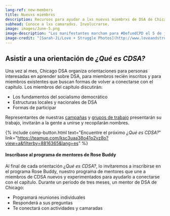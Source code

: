 ```yaml
---
lang-ref: new-members
title: Nuevxs miembrxs
description: Recursos para ayudar a lxs nuevxs miembrxs de DSA de Chicago a orientarse.
subhead: Conoce a lxs camaradxs. Involucrarse.
image: images/June-5.png
image-description: "Lxs manifestantes marchan para #DefundCPD el 5 de junio de 2020. DSA de Chicago apoyó y organizó esta acción. Ayúdenos a planificar la próxima."
image-credit: "[Sarah-Ji/Love + Struggle Photos](http://www.loveandstrugglephotos.com/)"
---
```


## Asistir a una orientación de *¿Qué es CDSA?*

Una vez al mes, Chicago DSA organiza orientaciones para personas interesadas en aprender sobre DSA, para miembros recién inscritos y para miembros existentes que buscan formas de volver a conectarse con el capítulo. Los miembros del capítulo discutirán:

- Los fundamentos del socialismo democrático
- Estructuras locales y nacionales de DSA
- Formas de participar

Representantes de nuestras [campañas](campanas) y [grupos de trabajo](grupos-de-trabajo) presentarán su trabajo, invitarán a la gente a unirse y recopilarán nombres.

{% include comp-button.html text="Encuentre el próximo *¿Qué es CDSA?*" link="https://teamup.com/ksc3uaa38o41o2vz8o?view=a&filterby=8816365&lang=es" %}

#### Inscríbase al programa de mentores de Rose Buddy

Al final de cada orientación *¿Qué es CDSA?*, lo invitaremos a inscribirse en el programa Rose Buddy, nuestro programa de mentores que une a miembros de CDSA nuevos y experimentados para ayudarlo a conectarse con el capítulo. Durante un período de tres meses, un mentor de DSA de Chicago:

- Programará reuniones individuales
- Responderá a sus preguntas
- Te conectará con actividades y camaradas
